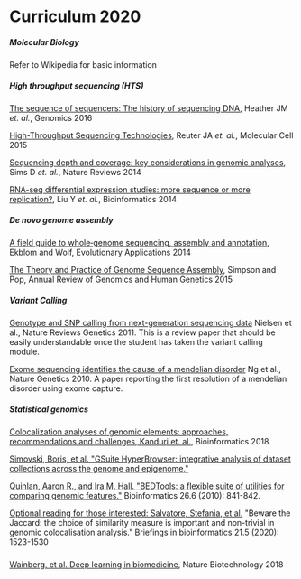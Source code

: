 
# Curriculum 2020

##### Molecular Biology
Refer to Wikipedia for basic information

##### High throughput sequencing (HTS)
[The sequence of sequencers: The history of sequencing DNA](https://github.com/arvindsundaram/IN-BIOSx000/raw/2020/Curriculum/HTS_history.pdf), Heather JM _et. al._, Genomics 2016

[High-Throughput Sequencing Technologies](https://github.com/arvindsundaram/IN-BIOSx000/raw/2020/Curriculum/HTS_technology.pdf), Reuter JA _et. al._, Molecular Cell 2015

[Sequencing depth and coverage: key considerations in genomic analyses](https://github.com/arvindsundaram/IN-BIOSx000/raw/2020/Curriculum/HTS_Coverage_Depth.pdf), Sims D _et. al._, Nature Reviews 2014

[RNA-seq differential expression studies: more sequence or more replication?](https://github.com/arvindsundaram/IN-BIOSx000/raw/2020/Curriculum/HTS_DE.pdf), Liu Y _et. al._, Bioinformatics 2014

##### _De novo_ genome assembly
[A field guide to whole‐genome sequencing, assembly and annotation](https://github.com/arvindsundaram/IN-BIOSx000/raw/2020/Curriculum/DNA_1.pdf), Ekblom and Wolf, Evolutionary Applications 2014

[The Theory and Practice of Genome Sequence Assembly](https://github.com/arvindsundaram/IN-BIOSx000/raw/2020/Curriculum/DNA_2.pdf), Simpson and Pop, Annual Review of Genomics and Human Genetics 2015

##### Variant Calling

[Genotype and SNP calling from next-generation sequencing data](https://github.com/arvindsundaram/IN-BIOSx000/raw/2020/Curriculum/VC_1.pdf) Nielsen et al., Nature Reviews Genetics 2011. This is a review paper that should be easily understandable once the student has taken the variant calling module. 

[Exome sequencing identifies the cause of a mendelian disorder](https://github.com/arvindsundaram/IN-BIOSx000/raw/2020/Curriculum/VC_2.pdf) Ng et al., Nature Genetics 2010. A paper reporting the first resolution of a mendelian disorder using exome capture.

##### Statistical genomics
[Colocalization analyses of genomic elements: approaches, recommendations and challenges, Kanduri et. al.](https://github.com/arvindsundaram/IN-BIOSx000/raw/2020/Curriculum/SG_1.pdf), Bioinformatics 2018.

[Simovski, Boris, et al. "GSuite HyperBrowser: integrative analysis of dataset collections across the genome and epigenome."](https://github.com/arvindsundaram/IN-BIOSx000/raw/2020/Curriculum/SG_2.pdf)

[Quinlan, Aaron R., and Ira M. Hall. "BEDTools: a flexible suite of utilities for comparing genomic features."](https://github.com/arvindsundaram/IN-BIOSx000/raw/2020/Curriculum/SG_3.pdf) Bioinformatics 26.6 (2010): 841-842.

[Optional reading for those interested: Salvatore, Stefania, et al.](https://github.com/arvindsundaram/IN-BIOSx000/raw/2020/Curriculum/SG_4.pdf) "Beware the Jaccard: the choice of similarity measure is important and non-trivial in genomic colocalisation analysis." Briefings in bioinformatics 21.5 (2020): 1523-1530

#####
[Wainberg, et al. Deep learning in biomedicine](https://github.com/arvindsundaram/IN-BIOSx000/raw/2020/Curriculum/ML.pdf), Nature Biotechnology 2018
